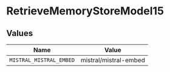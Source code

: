 # RetrieveMemoryStoreModel15


## Values

| Name                    | Value                   |
| ----------------------- | ----------------------- |
| `MISTRAL_MISTRAL_EMBED` | mistral/mistral-embed   |